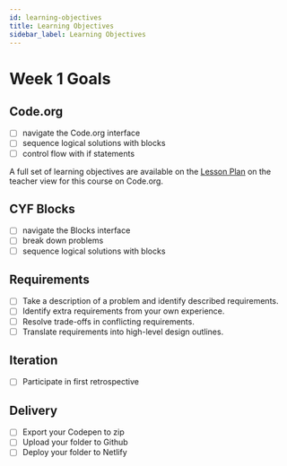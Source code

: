 ```yaml
---
id: learning-objectives
title: Learning Objectives
sidebar_label: Learning Objectives
---
```


# Week 1 Goals

## Code.org

- [ ] navigate the Code.org interface
- [ ] sequence logical solutions with blocks
- [ ] control flow with if statements

A full set of learning objectives are available on the [Lesson Plan](https://code.org/curriculum/course3/2/Teacher) on the teacher view for this course on Code.org.

## CYF Blocks

- [ ] navigate the Blocks interface
- [ ] break down problems
- [ ] sequence logical solutions with blocks

## Requirements

- [ ] Take a description of a problem and identify described requirements.
- [ ] Identify extra requirements from your own experience.
- [ ] Resolve trade-offs in conflicting requirements.
- [ ] Translate requirements into high-level design outlines.

## Iteration

- [ ] Participate in first retrospective

## Delivery

- [ ] Export your Codepen to zip
- [ ] Upload your folder to Github
- [ ] Deploy your folder to Netlify
